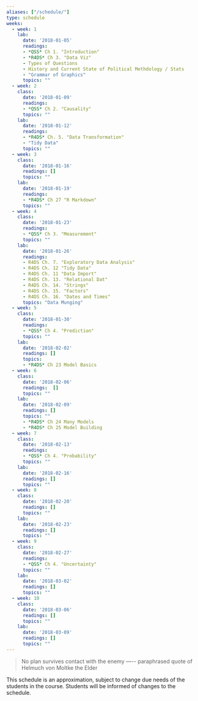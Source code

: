 ```yaml
---
aliases: ["/schedule/"]
type: schedule
weeks:
  - week: 1
    lab:
      date: '2018-01-05'
      readings:
      - *QSS* Ch 1. "Introduction"
      - *R4DS* Ch 3. "Data Viz"
      - Types of Questions
      - History and Current State of Political Methdology / Stats
      - "Grammar of Graphics"      
      topics: ""
  - week: 2
    class:
      date: '2018-01-09'
      readings:
      - *QSS* Ch 2. "Causality"
      topics: ""      
    lab:
      date: '2018-01-12'
      readings:
      - *R4DS* Ch. 5. "Data Transformation"
      - "Tidy Data"
      topics: ""      
  - week: 3
    class:
      date: '2018-01-16'
      readings: []      
      topics: ""      
    lab:
      date: '2018-01-19'
      readings:
      - *R4DS* Ch 27 "R Markdown"
      topics: ""      
  - week: 4
    class:
      date: '2018-01-23'
      readings:
      - *QSS* Ch 3. "Measurement"
      topics: ""      
    lab:
      date: '2018-01-26'
      readings:
      - R4DS Ch. 7. "Exploratory Data Analysis"
      - R4DS Ch. 12 "Tidy Data"
      - R4DS Ch. 11 "Data Import"
      - R4DS Ch. 13. "Relational Dat"
      - R4DS Ch. 14. "Strings"
      - R4DS Ch. 15. "Factors"
      - R4DS Ch. 16. "Dates and Times"
      topics: "Data Munging"      
  - week: 5
    class:
      date: '2018-01-30'
      readings:
      - *QSS* Ch 4. "Prediction"      
      topics: ""      
    lab:
      date: '2018-02-02'
      readings: []
      topics:
      - *R4DS* Ch 23 Model Basics
  - week: 6
    class:
      date: '2018-02-06'
      readings:  []
      topics: ""      
    lab:
      date: '2018-02-09'
      readings: []
      topics: ""      
      - *R4DS* Ch 24 Many Models
      - *R4DS* Ch 25 Model Building
  - week: 7
    class:
      date: '2018-02-13'
      readings:
      - *QSS* Ch 4. "Probability"            
      topics: ""      
    lab:
      date: '2018-02-16'
      readings: []      
      topics: ""      
  - week: 8
    class:
      date: '2018-02-20'
      readings: []
      topics: ""      
    lab:
      date: '2018-02-23'
      readings: []      
      topics: ""      
  - week: 9
    class:
      date: '2018-02-27'
      readings:
      - *QSS* Ch 4. "Uncertainty"
      topics: ""      
    lab:
      date: '2018-03-02'
      readings: []      
      topics: ""      
  - week: 10
    class:
      date: '2018-03-06'
      readings: []      
      topics: ""      
    lab:
      date: '2018-03-09'
      readings: []      
      topics: ""      
---
```


> No plan survives contact with the enemy —-- paraphrased quote of Helmuch von Moltke the Elder

This schedule is an approximation, subject to change due needs of the students in the course. Students will be informed of changes to the schedule.
